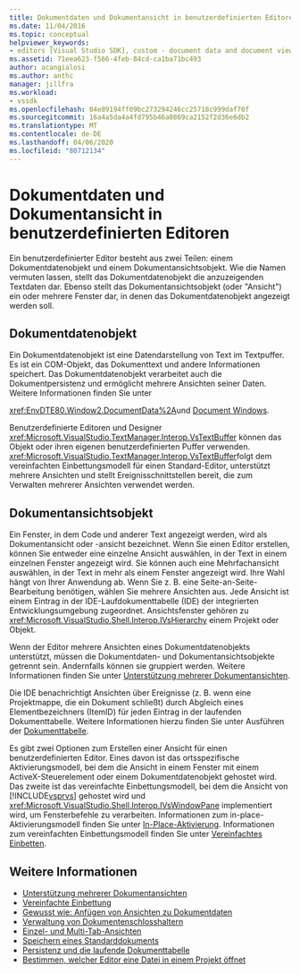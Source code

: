 ```yaml
---
title: Dokumentdaten und Dokumentansicht in benutzerdefinierten Editoren | Microsoft Docs
ms.date: 11/04/2016
ms.topic: conceptual
helpviewer_keywords:
- editors [Visual Studio SDK], custom - document data and document view
ms.assetid: 71eea623-f566-4feb-84cd-ca1ba71bc493
author: acangialosi
ms.author: anthc
manager: jillfra
ms.workload:
- vssdk
ms.openlocfilehash: 04e89194ff09bc273294246cc25718c999daf70f
ms.sourcegitcommit: 16a4a5da4a4fd795b46a0869ca2152f2d36e6db2
ms.translationtype: MT
ms.contentlocale: de-DE
ms.lasthandoff: 04/06/2020
ms.locfileid: "80712134"
---
```

# <a name="document-data-and-document-view-in-custom-editors"></a>Dokumentdaten und Dokumentansicht in benutzerdefinierten Editoren
Ein benutzerdefinierter Editor besteht aus zwei Teilen: einem Dokumentdatenobjekt und einem Dokumentansichtsobjekt. Wie die Namen vermuten lassen, stellt das Dokumentdatenobjekt die anzuzeigenden Textdaten dar. Ebenso stellt das Dokumentansichtsobjekt (oder "Ansicht") ein oder mehrere Fenster dar, in denen das Dokumentdatenobjekt angezeigt werden soll.

## <a name="document-data-object"></a>Dokumentdatenobjekt
 Ein Dokumentdatenobjekt ist eine Datendarstellung von Text im Textpuffer. Es ist ein COM-Objekt, das Dokumenttext und andere Informationen speichert. Das Dokumentdatenobjekt verarbeitet auch die Dokumentpersistenz und ermöglicht mehrere Ansichten seiner Daten. Weitere Informationen finden Sie unter

 <xref:EnvDTE80.Window2.DocumentData%2A>und [Document Windows](../extensibility/internals/document-windows.md).

 Benutzerdefinierte Editoren und Designer <xref:Microsoft.VisualStudio.TextManager.Interop.VsTextBuffer> können das Objekt oder ihren eigenen benutzerdefinierten Puffer verwenden. <xref:Microsoft.VisualStudio.TextManager.Interop.VsTextBuffer>folgt dem vereinfachten Einbettungsmodell für einen Standard-Editor, unterstützt mehrere Ansichten und stellt Ereignisschnittstellen bereit, die zum Verwalten mehrerer Ansichten verwendet werden.

## <a name="document-view-object"></a>Dokumentansichtsobjekt
 Ein Fenster, in dem Code und anderer Text angezeigt werden, wird als Dokumentansicht oder -ansicht bezeichnet. Wenn Sie einen Editor erstellen, können Sie entweder eine einzelne Ansicht auswählen, in der Text in einem einzelnen Fenster angezeigt wird. Sie können auch eine Mehrfachansicht auswählen, in der Text in mehr als einem Fenster angezeigt wird. Ihre Wahl hängt von Ihrer Anwendung ab. Wenn Sie z. B. eine Seite-an-Seite-Bearbeitung benötigen, wählen Sie mehrere Ansichten aus. Jede Ansicht ist einem Eintrag in der IDE-Laufdokumenttabelle (IDE) der integrierten Entwicklungsumgebung zugeordnet. Ansichtsfenster gehören zu <xref:Microsoft.VisualStudio.Shell.Interop.IVsHierarchy> einem Projekt oder Objekt.

 Wenn der Editor mehrere Ansichten eines Dokumentdatenobjekts unterstützt, müssen die Dokumentdaten- und Dokumentansichtsobjekte getrennt sein. Andernfalls können sie gruppiert werden. Weitere Informationen finden Sie unter [Unterstützung mehrerer Dokumentansichten](../extensibility/supporting-multiple-document-views.md).

 Die IDE benachrichtigt Ansichten über Ereignisse (z. B. wenn eine Projektmappe, die ein Dokument schließt) durch Abgleich eines Elementbezeichners (ItemID) für jeden Eintrag in der laufenden Dokumenttabelle. Weitere Informationen hierzu finden Sie unter Ausführen der [Dokumenttabelle](../extensibility/internals/running-document-table.md).

 Es gibt zwei Optionen zum Erstellen einer Ansicht für einen benutzerdefinierten Editor. Eines davon ist das ortsspezifische Aktivierungsmodell, bei dem die Ansicht in einem Fenster mit einem ActiveX-Steuerelement oder einem Dokumentdatenobjekt gehostet wird. Das zweite ist das vereinfachte Einbettungsmodell, bei dem die Ansicht von [!INCLUDE[vsprvs](../code-quality/includes/vsprvs_md.md)] gehostet wird und <xref:Microsoft.VisualStudio.Shell.Interop.IVsWindowPane> implementiert wird, um Fensterbefehle zu verarbeiten. Informationen zum in-place-Aktivierungsmodell finden Sie unter [In-Place-Aktivierung](/visualstudio/misc/in-place-activation?view=vs-2015). Informationen zum vereinfachten Einbettungsmodell finden Sie unter [Vereinfachtes Einbetten](../extensibility/simplified-embedding.md).

## <a name="see-also"></a>Weitere Informationen

- [Unterstützung mehrerer Dokumentansichten](../extensibility/supporting-multiple-document-views.md)
- [Vereinfachte Einbettung](../extensibility/simplified-embedding.md)
- [Gewusst wie: Anfügen von Ansichten zu Dokumentdaten](../extensibility/how-to-attach-views-to-document-data.md)
- [Verwaltung von Dokumentenschlosshaltern](../extensibility/document-lock-holder-management.md)
- [Einzel- und Multi-Tab-Ansichten](../extensibility/single-and-multi-tab-views.md)
- [Speichern eines Standarddokuments](../extensibility/internals/saving-a-standard-document.md)
- [Persistenz und die laufende Dokumenttabelle](../extensibility/internals/persistence-and-the-running-document-table.md)
- [Bestimmen, welcher Editor eine Datei in einem Projekt öffnet](../extensibility/internals/determining-which-editor-opens-a-file-in-a-project.md)
